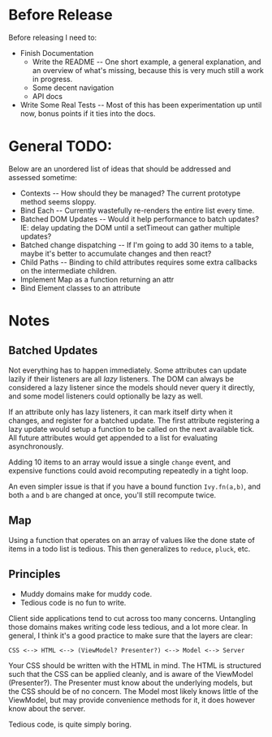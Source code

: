 Before Release
==============
Before releasing I need to:

* Finish Documentation
  * Write the README -- One short example, a general explanation, and an overview of what's missing, because this
    is very much still a work in progress.
  * Some decent navigation
  * API docs
* Write Some Real Tests -- Most of this has been experimentation up until now, bonus points if it ties into the docs.

General TODO:
=============
Below are an unordered list of ideas that should be addressed and assessed sometime:

* Contexts -- How should they be managed?  The current prototype method seems sloppy.
* Bind Each -- Currently wastefully re-renders the entire list every time.
* Batched DOM Updates -- Would it help performance to batch updates? IE: delay updating the DOM until a setTimeout can gather multiple updates?
* Batched change dispatching -- If I'm going to add 30 items to a table, maybe it's better to accumulate changes and then react?
* Child Paths -- Binding to child attributes requires some extra callbacks on the intermediate children.
* Implement Map as a function returning an attr
* Bind Element classes to an attribute

Notes
=====

Batched Updates
---------------
Not everything has to happen immediately.  Some attributes can update lazily if their listeners are
all _lazy_ listeners.  The DOM can always be considered a lazy listener since the models should never
query it directly, and some model listeners could optionally be lazy as well.

If an attribute only has lazy listeners, it can mark itself dirty when it changes, and register for a
batched update.  The first attribute registering a lazy update would setup a function to be called on
the next available tick.  All future attributes would get appended to a list for evaluating asynchronously.

Adding 10 items to an array would issue a single `change` event, and expensive functions could avoid 
recomputing repeatedly in a tight loop.

An even simpler issue is that if you have a bound function `Ivy.fn(a,b)`, and both `a` and `b` are changed at
once, you'll still recompute twice.

Map
---
Using a function that operates on an array of values like the done state of items in a todo list is tedious.
This then generalizes to `reduce`, `pluck`, etc.

Principles
----------
* Muddy domains make for muddy code.
* Tedious code is no fun to write.

Client side applications tend to cut across too many concerns.  Untangling those domains makes writing code less
tedious, and a lot more clear. In general, I think it's a good practice to make sure that the layers are clear:

    CSS <--> HTML <--> (ViewModel? Presenter?) <--> Model <--> Server

Your CSS should be written with the HTML in mind.  The HTML is structured such that the CSS can be applied cleanly, and 
is aware of the ViewModel (Presenter?).  The Presenter must know about the underlying models, but the CSS should be of no concern.
The Model most likely knows little of the ViewModel, but may provide convenience methods for it, it does however know about the
server.

Tedious code, is quite simply boring.